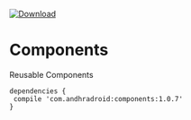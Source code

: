 
[ ![Download](https://api.bintray.com/packages/rameshkec85/Andhradroid/components/images/download.svg) ](https://bintray.com/rameshkec85/Andhradroid/components/_latestVersion)

# Components
Reusable Components

```
dependencies {
 compile 'com.andhradroid:components:1.0.7'
}
```


